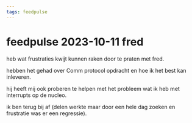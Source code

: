 ```yaml
---
tags: feedpulse
---
```


# feedpulse 2023-10-11 fred

heb wat frustraties kwijt kunnen raken door te praten met fred.

hebben het gehad over Comm protocol opdracht en hoe ik het best kan inleveren.

hij heeft mij ook proberen te helpen met het probleem wat ik heb met interrupts op de nucleo.

ik ben terug bij af (delen werkte maar door een hele dag zoeken en frustratie was er een regressie).
